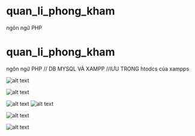 # quan_li_phong_kham
ngôn ngữ PHP
# quan_li_phong_kham
ngôn ngữ PHP
// DB MYSQL VÀ XAMPP
//lƯU TRONG htodcs của xampps

![alt text](image-1.png)

![alt text](image-2.png)

![alt text](image-3.png)
![alt text](image-4.png)

![alt text](image-5.png)

![alt text](image-6.png)
